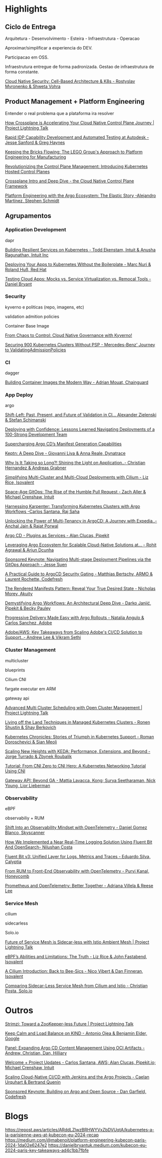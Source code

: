 # Highlights

## Ciclo de Entrega

Arquitetura - Desenvolvimento - Esteira - Infraestrutura - Operacao

Aproximar/simplificar a experiencia do DEV.

Participacao em OSS.

Infraestrutura entregue de forma padronizada. Gestao de infraestrutura de forma constante.

[Cloud Native Security: Cell-Based Architecture & K8s - Rostyslav Myronenko & Shweta Vohra](https://www.youtube.com/watch?v=z8KLVZBHK-E)

## Product Management + Platform Engineering

Entender o real problema que a plataforma ira resolver

[How Crossplane is Accelerating Your Cloud Native Control Plane Journey | Project Lightning Talk](https://www.youtube.com/watch?v=IslAWug5R7E)

[Rapid IDP Capability Development and Automated Testing at Autodesk - Jesse Sanford & Greg Haynes](https://www.youtube.com/watch?v=x_cTXvRgwdA)

[Keeping the Bricks Flowing: The LEGO Group's Approach to Platform Engineering for Manufacturing](https://www.youtube.com/watch?v=SmeekXGYuFU)

[Revolutionizing the Control Plane Management: Introducing Kubernetes Hosted Control Planes](https://www.youtube.com/watch?v=j3ARknQ6PoM)

[Crossplane Intro and Deep Dive - the Cloud Native Control Plane Framework](https://www.youtube.com/watch?v=S2BQz-5cboA)

[Platform Engineering with the Argo Ecosystem: The Elastic Story -Alejandro Martínez, Stephen Schmidt](https://www.youtube.com/watch?v=8XzDV3i_vaI)

## Agrupamentos

### Application Development

dapr

[Building Resilient Services on Kubernetes - Todd Ekenstam, Intuit & Anusha Ragunathan, Intuit Inc](https://www.youtube.com/watch?v=lTi4cu0T7XY)

[Deploying Your Apps to Kubernetes Without the Boilerplate - Marc Nuri & Roland Huß, Red Hat](https://www.youtube.com/watch?v=uk7mpCdIIZc)

[Testing Cloud Apps: Mocks vs. Service Virtualization vs. Remocal Tools - Daniel Bryant](https://www.youtube.com/watch?v=3tP31j_T6IE)

### Security

kyverno e politicas (repo, imagens, etc)

validation admition policies

Container Base Image

[From Chaos to Control: Cloud Native Governance with Kyverno!](https://www.youtube.com/watch?v=-E9bDYYknCI)

[Securing 900 Kubernetes Clusters Without PSP - Mercedes-Benz' Journey to ValidatingAdmissionPolicies](https://www.youtube.com/watch?v=lSGtiVJDXN0)

### CI

dagger

[Building Container Images the Modern Way - Adrian Mouat, Chainguard](https://www.youtube.com/watch?v=nZLz0o4duRs)

### App Deploy

argo

[Shift-Left: Past, Present, and Future of Validation in CI... Alexander Zielenski & Stefan Schimanski](https://www.youtube.com/watch?v=KaXIq8Qv77A)

[Deploying with Confidence: Lessons Learned Navigating Deployments of a 100-Strong Development Team](https://www.youtube.com/watch?v=XffdYT5SH6Y)

[Supercharging Argo CD’s Manifest Generation Capabilities](https://www.youtube.com/watch?v=toqwPh19qL8)

[Keptn: A Deep Dive - Giovanni Liva & Anna Reale, Dynatrace](https://www.youtube.com/watch?v=eoK3BQQlsIE)

[Why Is It Taking so Long?! Shining the Light on Application..- Christian Hernandez & Andreas Grabner](https://www.youtube.com/watch?v=cEv6Mjf6MQo)

[Simplifying Multi-Cluster and Multi-Cloud Deployments with Cilium - Liz Rice, Isovalent](https://www.youtube.com/watch?v=qbB3TEiOb24)

[Space-Age GitOps: The Rise of the Humble Pull Request - Zach Aller & Michael Crenshaw, Intuit](https://www.youtube.com/watch?v=p5EPKY3vM-E)

[Harnessing Karpenter: Transforming Kubernetes Clusters with Argo Workflows -Carlos Santana, Raj Saha](https://www.youtube.com/watch?v=rq57liGu0H4)

[Unlocking the Power of Multi-Tenancy in ArgoCD: A Journey with Expedia..- Anchal Jain & Rajat Porwal](https://www.youtube.com/watch?v=ov3Susot5eU)

[Argo CD - Plugins as Services - Alan Clucas, Pipekit](https://www.youtube.com/watch?v=n0X2b8Rcqb4)

[Leveraging Argo Ecosystem for Scalable Cloud-Native Solutions at... - Rohit Agrawal & Arjun Dcunha](https://www.youtube.com/watch?v=n-gYOdLZTBk)

[Sponsored Keynote: Navigating Multi-stage Deployment Pipelines via the GitOps Approach - Jesse Suen](https://www.youtube.com/watch?v=gj9Td-JU3k8)

[A Practical Guide to ArgoCD Security Gating - Matthias Bertschy, ARMO & Laurent Rochette, Codefresh](https://www.youtube.com/watch?v=d3GVZcUd4ak)

[The Rendered Manifests Pattern: Reveal Your True Desired State - Nicholas Morey, Akuity](https://www.youtube.com/watch?v=TonN-369Qfo)

[Demystifying Argo Workflows: An Architectural Deep Dive - Darko Janjić, Pipekit & Becky Pauley](https://www.youtube.com/watch?v=FBRMURQYbgw)

[Progressive Delivery Made Easy with Argo Rollouts - Natalia Angulo & Carlos Sanchez, Adobe](https://www.youtube.com/watch?v=8fcC8KVRo4o)

[Adobe/AWS: Key Takeaways from Scaling Adobe's CI/CD Solution to Support..- Andrew Lee & Vikram Sethi](https://www.youtube.com/watch?v=7yVXMCX62tY)

### Cluster Management

multicluster

blueprints

Cilium CNI

fargate executar em ARM

gateway api

[Advanced Multi Cluster Scheduling with Open Cluster Management | Project Lightning Talk](https://www.youtube.com/watch?v=cN7pXnOqt2Y)

[Living off the Land Techniques in Managed Kubernetes Clusters - Ronen Shustin & Shay Berkovich](https://www.youtube.com/watch?v=aAxl90o910g)

[Kubernetes Chronicles: Stories of Triumph in Kubernetes Support - Roman Doroschevici & Sian Meoli](https://www.youtube.com/watch?v=IW46dt_JrE4)

[Scaling New Heights with KEDA: Performance, Extensions, and Beyond - Jorge Turrado & Zbynek Roubalik](https://www.youtube.com/watch?v=_5_njiPr5vg)

[Tutorial: From CNI Zero to CNI Hero: A Kubernetes Networking Tutorial Using CNI](https://www.youtube.com/watch?v=YumoKGhuZ2o)

[Gateway API: Beyond GA - Mattia Lavacca, Kong; Surya Seetharaman, Nick Young, Lior Lieberman](https://www.youtube.com/watch?v=LITg6TvctjM)

### Observability

eBPF

observabiliy + RUM

[Shift Into an Observability Mindset with OpenTelemetry - Daniel Gomez Blanco, Skyscanner](https://www.youtube.com/watch?v=_0AorR5JUS8)

[How We Implemented a Near Real-Time Logging Solution Using Fluent Bit And OpenSearch- Nilushan Costa](https://www.youtube.com/watch?v=aiYSx29cKqA)

[Fluent Bit v3: Unified Layer for Logs, Metrics and Traces - Eduardo Silva, Calyptia](https://www.youtube.com/watch?v=4SqDRokC7ac)

[From RUM to Front-End Observability with OpenTelemetry - Purvi Kanal, Honeycomb](https://www.youtube.com/watch?v=l2_wsvv-Rhs)

[Prometheus and OpenTelemetry: Better Together - Adriana Villela & Reese Lee](https://www.youtube.com/watch?v=LJd1pJ0k28g)

### Service Mesh

cilium

sidecarless

Solo.io

[Future of Service Mesh is Sidecar-less with Istio Ambient Mesh | Project Lightning Talk](https://www.youtube.com/watch?v=Oh5jFS5bL3M)

[eBPF’s Abilities and Limitations: The Truth - Liz Rice & John Fastabend, Isovalent](https://www.youtube.com/watch?v=tClsqnZMN6I)

[A Cilium Introduction: Back to Bee-Sics - Nico Vibert & Dan Finneran, Isovalent](https://www.youtube.com/watch?v=KZzNm5ntRbo)

[Comparing Sidecar-Less Service Mesh from Cilium and Istio - Christian Posta, Solo.io](https://www.youtube.com/watch?v=91oylZSoYzM)

# Outros

[Strimzi: Toward a ZooKeeper-less Future | Project Lightning Talk](https://www.youtube.com/watch?v=_zpjMh8p02Y)

[Keep Calm and Load Balance on KIND - Antonio Ojea & Benjamin Elder, Google](https://www.youtube.com/watch?v=U6_-y24rJnI)

[Panel: Expanding Argo CD Content Management Using OCI Artifacts - Andrew, Christian, Dan, Hilliary](https://www.youtube.com/watch?v=3gu6wQiIZv4)

[Welcome + Project Updates - Carlos Santana, AWS; Alan Clucas, Pipekit.io; Michael Crenshaw, Intuit](https://www.youtube.com/watch?v=rAxmd9oPiFk)

[Scaling Cloud-Native CI/CD with Jenkins and the Argo Projects - Caelan Urquhart & Bertrand Quenin](https://www.youtube.com/watch?v=7uWiTS85dKc)

[Sponsored Keynote: Building on Argo and Open Source - Dan Garfield, Codefresh](https://www.youtube.com/watch?v=-54JZOFw4-Q)

# Blogs

https://repost.aws/articles/ARddLZlwzBRHWYVxZbDVUqtA/kubernetes-a-la-parisienne-aws-at-kubecon-eu-2024-recap
https://medium.com/@mabenoit/platform-engineering-kubecon-paris-2024-1da02e6247e2
https://danielbryantuk.medium.com/kubecon-eu-2024-paris-key-takeaways-ad4c1bb7fbfe
